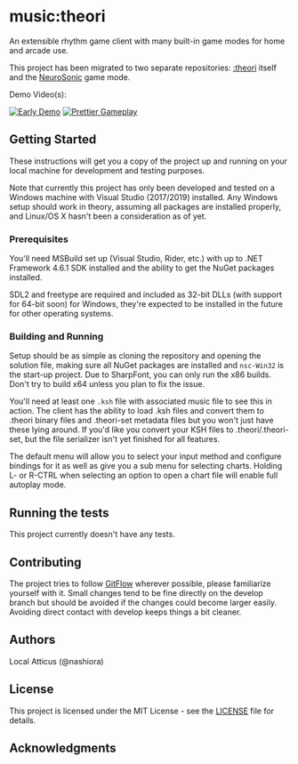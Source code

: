 # music:theori

An extensible rhythm game client with many built-in game modes for home and arcade use.

This project has been migrated to two separate repositories: [:theori](https://github.com/audfx/music-theori) itself and the [NeuroSonic](https://github.com/audfx/NeuroSonic) game mode.

Demo Video(s):

[![Early Demo](https://img.youtube.com/vi/vbyPEh_-LfU/2.jpg)](https://www.youtube.com/watch?v=vbyPEh_-LfU)
[![Prettier Gameplay](https://img.youtube.com/vi/Y5oSLV1jdSo/2.jpg)](https://www.youtube.com/watch?v=Y5oSLV1jdSo)

## Getting Started

These instructions will get you a copy of the project up and running on your local machine for development and testing purposes.

Note that currently this project has only been developed and tested on a Windows machine with Visual Studio (2017/2019) installed. Any Windows setup should work in theory, assuming all packages are installed properly, and Linux/OS X hasn't been a consideration as of yet.

### Prerequisites

You'll need MSBuild set up (Visual Studio, Rider, etc.) with up to .NET Framework 4.6.1 SDK installed and the ability to get the NuGet packages installed.

SDL2 and freetype are required and included as 32-bit DLLs (with support for 64-bit soon) for Windows, they're expected to be installed in the future for other operating systems.

### Building and Running

Setup should be as simple as cloning the repository and opening the solution file, making sure all NuGet packages are installed and `nsc-Win32` is the start-up project.
Due to SharpFont, you can only run the x86 builds. Don't try to build x64 unless you plan to fix the issue.

You'll need at least one `.ksh` file with associated music file to see this in action.
The client has the ability to load .ksh files and convert them to .theori binary files and .theori-set metadata files but you won't just have these lying around.
If you'd like you convert your KSH files to .theori/.theori-set, but the file serializer isn't yet finished for all features.

The default menu will allow you to select your input method and configure bindings for it as well as give you a sub menu for selecting charts.
Holding L- or R-CTRL when selecting an option to open a chart file will enable full autoplay mode.

## Running the tests

This project currently doesn't have any tests.

## Contributing

The project tries to follow [GitFlow](https://www.atlassian.com/git/tutorials/comparing-workflows/gitflow-workflow) wherever possible, please familiarize yourself with it. Small changes tend to be fine directly on the develop branch but should be avoided if the changes could become larger easily. Avoiding direct contact with develop keeps things a bit cleaner.

## Authors

Local Atticus (@nashiora)

## License

This project is licensed under the MIT License - see the [LICENSE](LICENSE) file for details.

## Acknowledgments
